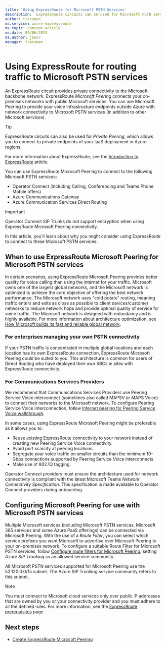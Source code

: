 ```yaml
---
title: 'Using ExpressRoute for Microsoft PSTN Services'
description:  ExpressRoute circuits can be used for Microsoft PSTN services, including Operator Connect, Azure Communications Gateway, and Azure Communication Services Direct Routing.
author: tracsman
ms.service: azure-expressroute
ms.topic: concept-article
ms.date: 09/06/2023
ms.author: jonor
manager: tracsman
---
```


# Using ExpressRoute for routing traffic to Microsoft PSTN services

An ExpressRoute circuit provides private connectivity to the Microsoft backbone network. ExpressRoute *Microsoft Peering* connects your on-premises networks with public Microsoft services. You can use Microsoft Peering to provide your voice infrastructure endpoints outside Azure with network connectivity to Microsoft PSTN services (in addition to other Microsoft services).

> [!TIP]
> ExpressRoute circuits can also be used for *Private Peering*, which allows you to connect to private endpoints of your IaaS deployment in Azure regions.

For more information about ExpressRoute, see the [Introduction to ExpressRoute][ExR-Intro] article.

You can use ExpressRoute Microsoft Peering to connect to the following Microsoft PSTN services:

* Operator Connect (including Calling, Conferencing and Teams Phone Mobile offers)
* Azure Communications Gateway
* Azure Communication Services Direct Routing

> [!IMPORTANT]
> Operator Connect SIP Trunks do not support encryption when using ExpressRoute Microsoft Peering connectivity. 

In this article, you'll learn about why you might consider using ExpressRoute to connect to these Microsoft PSTN services.

## When to use ExpressRoute Microsoft Peering for Microsoft PSTN services

In certain scenarios, using ExpressRoute Microsoft Peering provides better quality for voice calling than using the internet for your traffic. Microsoft owns one of the largest global networks, and the Microsoft network is optimized to achieve the core objective of offering the best network performance. The Microsoft network uses "cold potato" routing, meaning traffic enters and exits as close as possible to client devices/customer networks to reduce network hops and provide optimal quality of service for voice traffic. The Microsoft network is designed with redundancy and is highly available. For more information about architecture optimization, see [How Microsoft builds its fast and reliable global network][MGN].

### For enterprises managing your own PSTN connectivity

If your PSTN traffic is concentrated in multiple global locations and each location has its own ExpressRoute connection, ExpressRoute Microsoft Peering could be suited to you. This architecture is common for users of Direct Routing who have deployed their own SBCs in sites with ExpressRoute connectivity.

### For Communications Services Providers

We recommend that Communications Services Providers use Peering Service Voice interconnect (sometimes also called MAPSV or MAPS Voice) to connect their networks to the Microsoft network. To configure Peering Service Voice interconnection, follow [Internet peering for Peering Service Voice walkthrough](../internet-peering/walkthrough-communications-services-partner.md).

In some cases, using ExpressRoute Microsoft Peering might be preferable as it allows you to:

* Reuse existing ExpressRoute connectivity to your network instead of creating new Peering Service Voice connectivity.
* Avoid port scarcity at peering locations.
* Segregate your voice traffic on smaller circuits than the minimum 10-Gbps connections supported by Peering Service Voice interconnects.
* Make use of 802.1Q tagging.

Operator Connect providers must ensure the architecture used for network connectivity is compliant with the latest Microsoft Teams *Network Connectivity Specification*. This specification is made available to Operator Connect providers during onboarding.

## Configuring Microsoft Peering for use with Microsoft PSTN services

Multiple Microsoft services (including Microsoft PSTN services, Microsoft 365 services and some Azure PaaS offerings) can be connected via Microsoft Peering. With the use of a *Route Filter*, you can select which service prefixes you want Microsoft to advertise over Microsoft Peering to your on-premises network. To configure a suitable Route Filter for Microsoft PSTN services, follow [Configure route filters for Microsoft Peering][ExRRF], setting *Azure SIP Trunking* as an allowed service community.

All Microsoft PSTN services supported for Microsoft Peering use the 52.120.0.0/15 subnet. The Azure SIP Trunking service community refers to this subnet.

> [!NOTE]
> You must connect to Microsoft cloud services only over public IP addresses that are owned by you or your connectivity provider and you must adhere to all the defined rules. For more information, see the [ExpressRoute prerequisites](./expressroute-prerequisites.md) page.

## Next steps

* [Create ExpressRoute Microsoft Peering][CreatePeering]

<!--Link References-->
[ExR-Intro]: ./expressroute-introduction.md
[CreatePeering]: ./expressroute-howto-routing-portal-resource-manager.md
[MGN]: https://azure.microsoft.com/blog/how-microsoft-builds-its-fast-and-reliable-global-network/
[ExRRF]: ./how-to-routefilter-portal.md
